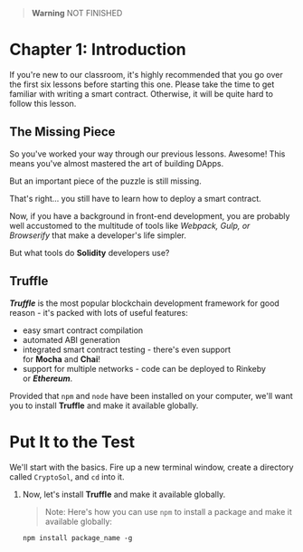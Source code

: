 > __Warning__ NOT FINISHED

# Chapter 1: Introduction

If you're new to our classroom, it's highly recommended that you go over the first six lessons before starting this one. Please take the time to get familiar with writing a smart contract. Otherwise, it will be quite hard to follow this lesson.

## The Missing Piece

So you've worked your way through our previous lessons. Awesome! This means you've almost mastered the art of building DApps.

But an important piece of the puzzle is still missing.

That's right... you still have to learn how to deploy a smart contract.

Now, if you have a background in front-end development, you are probably well accustomed to the multitude of tools like _Webpack, Gulp, or Browserify_ that make a developer's life simpler.

But what tools do **Solidity** developers use?

## Truffle

**_Truffle_** is the most popular blockchain development framework for good reason - it's packed with lots of useful features:

* easy smart contract compilation
* automated ABI generation
* integrated smart contract testing - there's even support for **Mocha** and **Chai**!
* support for multiple networks - code can be deployed to Rinkeby or **_Ethereum_**.

Provided that `npm` and `node` have been installed on your computer, we'll want you to install **Truffle** and make it available globally.

# Put It to the Test

We'll start with the basics. Fire up a new terminal window, create a directory called `CryptoSol`, and `cd` into it.

1. Now, let's install **Truffle** and make it available globally.
    
    > Note: Here's how you can use `npm` to install a package and make it available globally:
    
    ```
    npm install package_name -g
    ```
